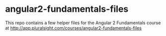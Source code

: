 # angular2-fundamentals-files
This repo contains a few helper files for the Angular 2 Fundamentals course at http://app.pluralsight.com/courses/angular2-fundamentals-files
